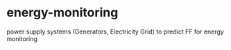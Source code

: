 # energy-monitoring
power supply systems (Generators, Electricity Grid) to predict FF for energy monitoring

